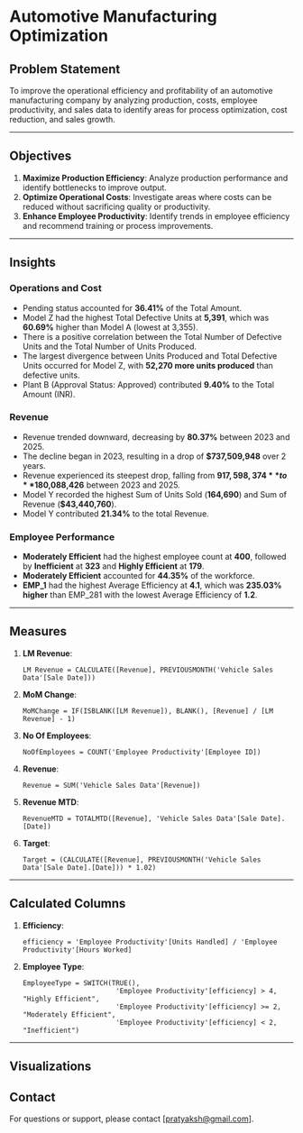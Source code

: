 # Automotive Manufacturing Optimization

## Problem Statement
To improve the operational efficiency and profitability of an automotive manufacturing company by analyzing production, costs, employee productivity, and sales data to identify areas for process optimization, cost reduction, and sales growth.

---

## Objectives

1. **Maximize Production Efficiency**: Analyze production performance and identify bottlenecks to improve output.
2. **Optimize Operational Costs**: Investigate areas where costs can be reduced without sacrificing quality or productivity.
3. **Enhance Employee Productivity**: Identify trends in employee efficiency and recommend training or process improvements.

---

## Insights

### Operations and Cost
- Pending status accounted for **36.41%** of the Total Amount.
- Model Z had the highest Total Defective Units at **5,391**, which was **60.69%** higher than Model A (lowest at 3,355).
- There is a positive correlation between the Total Number of Defective Units and the Total Number of Units Produced.
- The largest divergence between Units Produced and Total Defective Units occurred for Model Z, with **52,270 more units produced** than defective units.
- Plant B (Approval Status: Approved) contributed **9.40%** to the Total Amount (INR).

### Revenue
- Revenue trended downward, decreasing by **80.37%** between 2023 and 2025.
- The decline began in 2023, resulting in a drop of **$737,509,948** over 2 years.
- Revenue experienced its steepest drop, falling from **$917,598,374** to **$180,088,426** between 2023 and 2025.
- Model Y recorded the highest Sum of Units Sold (**164,690**) and Sum of Revenue (**$43,440,760**).
- Model Y contributed **21.34%** to the total Revenue.

### Employee Performance
- **Moderately Efficient** had the highest employee count at **400**, followed by **Inefficient** at **323** and **Highly Efficient** at **179**.
- **Moderately Efficient** accounted for **44.35%** of the workforce.
- **EMP_1** had the highest Average Efficiency at **4.1**, which was **235.03% higher** than EMP_281 with the lowest Average Efficiency of **1.2**.

---

## Measures

1. **LM Revenue**: 
   ```DAX
   LM Revenue = CALCULATE([Revenue], PREVIOUSMONTH('Vehicle Sales Data'[Sale Date]))
   ```
2. **MoM Change**: 
   ```DAX
   MoMChange = IF(ISBLANK([LM Revenue]), BLANK(), [Revenue] / [LM Revenue] - 1)
   ```
3. **No Of Employees**: 
   ```DAX
   NoOfEmployees = COUNT('Employee Productivity'[Employee ID])
   ```
4. **Revenue**: 
   ```DAX
   Revenue = SUM('Vehicle Sales Data'[Revenue])
   ```
5. **Revenue MTD**: 
   ```DAX
   RevenueMTD = TOTALMTD([Revenue], 'Vehicle Sales Data'[Sale Date].[Date])
   ```
6. **Target**: 
   ```DAX
   Target = (CALCULATE([Revenue], PREVIOUSMONTH('Vehicle Sales Data'[Sale Date].[Date])) * 1.02)
   ```

---

## Calculated Columns

1. **Efficiency**: 
   ```DAX
   efficiency = 'Employee Productivity'[Units Handled] / 'Employee Productivity'[Hours Worked]
   ```
2. **Employee Type**: 
   ```DAX
   EmployeeType = SWITCH(TRUE(),
                          'Employee Productivity'[efficiency] > 4, "Highly Efficient",
                          'Employee Productivity'[efficiency] >= 2, "Moderately Efficient",
                          'Employee Productivity'[efficiency] < 2, "Inefficient")
   ```
---
## **Visualizations**



## Contact

For questions or support, please contact [pratyaksh@gmail.com].
